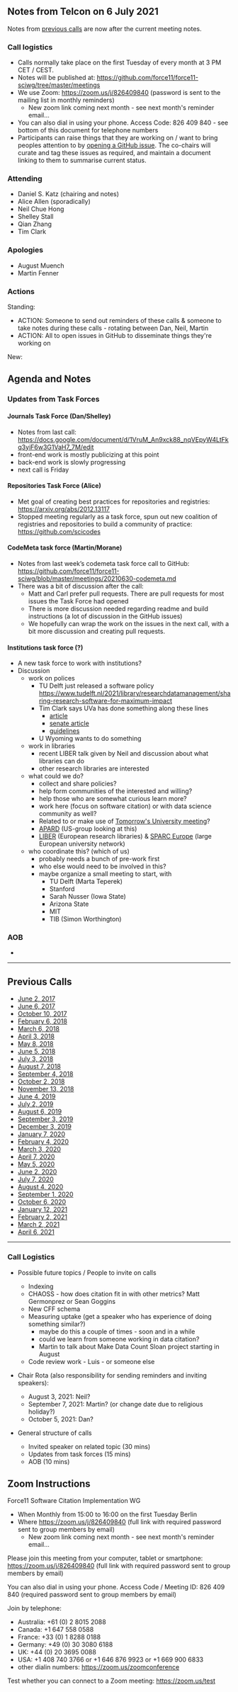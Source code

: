## Notes from Telcon on 6 July 2021

Notes from [previous calls](#previous-calls) are now after the current meeting notes.

### Call logistics

- Calls normally take place on the first Tuesday of every month at 3 PM CET / CEST.
- Notes will be published at: https://github.com/force11/force11-sciwg/tree/master/meetings
- We use Zoom: https://zoom.us/j/826409840 (password is sent to the mailing list in monthly reminders)
  - New zoom link coming next month - see next month's reminder email...
- You can also dial in using your phone. Access Code: 826 409 840 - see bottom of this document for telephone numbers
- Participants can raise things that they are working on / want to bring peoples attention to by [opening a GitHub issue](https://github.com/force11/force11-sciwg/issues). The co-chairs will curate and tag these issues as required, and maintain a document linking to them to summarise current status.

### Attending

- Daniel S. Katz (chairing and notes)
- Alice Allen (sporadically) 
- Neil Chue Hong
- Shelley Stall
- Qian Zhang
- Tim Clark

### Apologies

- August Muench
- Martin Fenner

### Actions

Standing:

- ACTION: Someone to send out reminders of these calls & someone to take notes during these calls - rotating between Dan, Neil, Martin
- ACTION: All to open issues in GitHub to disseminate things they're working on

New:

## Agenda and Notes

### Updates from Task Forces

#### Journals Task Force (Dan/Shelley)

- Notes from last call: https://docs.google.com/document/d/1VruM_An9xck88_nqVEpyW4LtFkq3yiF6w3G1VaH7_7M/edit
- front-end work is mostly publicizing at this point
- back-end work is slowly progressing
- next call is Friday

#### Repositories Task Force (Alice)

- Met goal of creating best practices for repositories and registries: https://arxiv.org/abs/2012.13117
- Stopped meeting regularly as a task force, spun out new coalition of registries and repositories to build a community of practice: https://github.com/scicodes

#### CodeMeta task force (Martin/Morane)

- Notes from last week’s codemeta task force call to GitHub: https://github.com/force11/force11-sciwg/blob/master/meetings/20210630-codemeta.md
- There was a bit of discussion after the call:
  - Matt and Carl prefer pull requests. There are pull requests for most issues the Task Force had opened
  - There is more discussion needed regarding readme and build instructions (a lot of discussion in the GitHub issues)
  - We hopefully can wrap the work on the issues in the next call, with a bit more discussion and creating pull requests.

#### Institutions task force (?)
- A new task force to work with institutions?
- Discussion
  - work on polices
    - TU Delft just released a software policy
https://www.tudelft.nl/2021/library/researchdatamanagement/sharing-research-software-for-maximum-impact
    - Tim Clark says UVa has done something along these lines
      - [article](https://sparcopen.org/news/2021/uva-school-of-data-science-sets-example-for-campus-on-open-access/)
      - [senate article](https://facultysenate.virginia.edu/faculty-senate-endorses-open-access-guidelines)
      - [guidelines](https://copyright.library.virginia.edu/policies-and-guidance/senate-oa-guidelines/)
    - U Wyoming wants to do something
  - work in libraries
    - recent LIBER talk given by Neil and discussion about what libraries can do
    - other research libraries are interested
  - what could we do?
    - collect and share policies?
    - help form communities of the interested and willing?
    - help those who are somewhat curious learn more?
    - work here (focus on software citation) or with data science community as well?
    - Related to or make use of [Tomorrow's University meeting](https://doi.org/10.12688/f1000research.17425.1)?
    - [APARD](https://www.aau.edu/accelerating-public-access-research-data) (US-group looking at this)
    - [LIBER](https://libereurope.eu) (European research libraries) & [SPARC Europe](https://sparceurope.org) (large European university network)
  - who coordinate this? (which of us)
    - probably needs a bunch of pre-work first
    - who else would need to be involved in this?
    - maybe organize a small meeting to start, with
      - TU Delft (Marta Teperek)
      - Stanford
      - Sarah Nusser (Iowa State)
      - Arizona State
      - MIT
      - TIB (Simon Worthington)


### AOB

- 

---

## Previous Calls

- [June 2, 2017](https://github.com/force11/force11-sciwg/blob/master/meetings/20170602-Notes.md)
- [June 6, 2017](https://github.com/force11/force11-sciwg/blob/master/meetings/20170606-Notes.md)
- [October 10, 2017](https://github.com/force11/force11-sciwg/blob/master/meetings/20171010-Notes.md)
- [February 6, 2018](https://github.com/force11/force11-sciwg/blob/master/meetings/20180206-Notes.md)
- [March 6, 2018](https://github.com/force11/force11-sciwg/blob/master/meetings/20180306-Notes.md)
- [April 3, 2018](https://github.com/force11/force11-sciwg/blob/master/meetings/20180403-Notes.md)
- [May 8, 2018](https://github.com/force11/force11-sciwg/blob/master/meetings/20180508-Notes.md)
- [June 5, 2018](https://github.com/force11/force11-sciwg/blob/master/meetings/20180605-Notes.md)
- [July 3, 2018](https://github.com/force11/force11-sciwg/blob/master/meetings/20180703-Notes.md)
- [August 7, 2018](https://github.com/force11/force11-sciwg/blob/master/meetings/20180807-Notes.md)
- [September 4, 2018](https://github.com/force11/force11-sciwg/blob/master/meetings/20180904-Notes.md)
- [October 2, 2018](https://github.com/force11/force11-sciwg/blob/master/meetings/20181002-Notes.md)
- [November 13, 2018](https://github.com/force11/force11-sciwg/blob/master/meetings/20181113-Notes.md)
- [June 4, 2019](https://github.com/force11/force11-sciwg/blob/master/meetings/20190604-Notes.md)
- [July 2, 2019](https://github.com/force11/force11-sciwg/blob/master/meetings/20190702-Notes.md)
- [August 6, 2019](https://github.com/force11/force11-sciwg/blob/master/meetings/20190806-Notes.md)
- [September 3, 2019](https://github.com/force11/force11-sciwg/blob/master/meetings/20190903-Notes.md)
- [December 3, 2019](https://github.com/force11/force11-sciwg/blob/master/meetings/20191203-Notes.md)
- [January 7, 2020](https://github.com/force11/force11-sciwg/blob/master/meetings/20200107-Notes.md)
- [February 4, 2020](https://github.com/force11/force11-sciwg/blob/master/meetings/20200204-Notes.md)
- [March 3, 2020](https://github.com/force11/force11-sciwg/blob/master/meetings/20200303-Notes.md)
- [April 7, 2020](https://github.com/force11/force11-sciwg/blob/master/meetings/20200407-Notes.md)
- [May 5, 2020](https://github.com/force11/force11-sciwg/blob/master/meetings/20200505-Notes.md)
- [June 2, 2020](https://github.com/force11/force11-sciwg/blob/master/meetings/20200602-Notes.md)
- [July 7, 2020](https://github.com/force11/force11-sciwg/blob/master/meetings/20200707-Notes.md)
- [August 4, 2020](https://github.com/force11/force11-sciwg/blob/master/meetings/20200804-Notes.md)
- [September 1, 2020](https://github.com/force11/force11-sciwg/blob/master/meetings/20200901-Notes.md)
- [October 6, 2020](https://github.com/force11/force11-sciwg/blob/master/meetings/20201006-Notes.md)
- [January 12, 2021](https://github.com/force11/force11-sciwg/blob/master/meetings/20210112-Notes.md)
- [February 2, 2021](https://github.com/force11/force11-sciwg/blob/master/meetings/20210202-Notes.md)
- [March 2, 2021](https://github.com/force11/force11-sciwg/blob/master/meetings/20210302-Notes.md)
- [April 6, 2021](https://github.com/force11/force11-sciwg/blob/master/meetings/20210406-Notes.md)

---

### Call Logistics

- Possible future topics / People to invite on calls

  - Indexing
  - CHAOSS - how does citation fit in with other metrics? Matt Germonprez or Sean Goggins
  - New CFF schema
  - Measuring uptake (get a speaker who has experience of doing something similar?)
    - maybe do this a couple of times - soon and in a while
    - could we learn from someone working in data citation?
    - Martin to talk about Make Data Count Sloan project starting in August
  - Code review work - Luis - or someone else

- Chair Rota (also responsibility for sending reminders and inviting speakers):
  - August 3, 2021: Neil?
  - September 7, 2021: Martin? (or change date due to religious holiday?)
  - October 5, 2021: Dan?
- General structure of calls
  - Invited speaker on related topic (30 mins)
  - Updates from task forces (15 mins)
  - AOB (10 mins)

## Zoom Instructions

Force11 Software Citation Implementation WG

- When Monthly from 15:00 to 16:00 on the first Tuesday Berlin
- Where https://zoom.us/j/826409840 (full link with required password sent to group members by email)
  - New zoom link coming next month - see next month's reminder email...

Please join this meeting from your computer, tablet or smartphone: https://zoom.us/j/826409840 (full link with required password sent to group members by email)

You can also dial in using your phone. Access Code / Meeting ID: 826 409 840 (required password sent to group members by email)

Join by telephone:

- Australia: +61 (0) 2 8015 2088
- Canada: +1 647 558 0588
- France: +33 (0) 1 8288 0188
- Germany: +49 (0) 30 3080 6188
- UK: +44 (0) 20 3695 0088
- USA: +1 408 740 3766 or +1 646 876 9923 or +1 669 900 6833
- other dialin numbers: https://zoom.us/zoomconference

Test whether you can connect to a Zoom meeting: https://zoom.us/test
